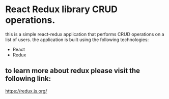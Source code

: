 # React Redux library CRUD operations.

this is a simple react-redux application that performs CRUD operations on a list of users.
the application is built using the following technologies:
- React
- Redux

## to learn more about redux please visit the following link:
https://redux.js.org/
